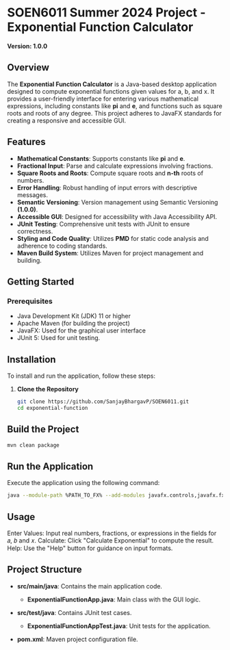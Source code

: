 # SOEN6011 Summer 2024 Project - Exponential Function Calculator

**Version: 1.0.0**

## Overview

The **Exponential Function Calculator** is a Java-based desktop application designed to compute exponential functions given values for a, b, and x. It provides a user-friendly interface for entering various mathematical expressions, including constants like **pi** and **e**, and functions such as square roots and roots of any degree. This project adheres to JavaFX standards for creating a responsive and accessible GUI.

## Features

- **Mathematical Constants**: Supports constants like **pi** and **e**.
- **Fractional Input**: Parse and calculate expressions involving fractions.
- **Square Roots and Roots**: Compute square roots and **n-th** roots of numbers.
- **Error Handling**: Robust handling of input errors with descriptive messages.
- **Semantic Versioning**: Version management using Semantic Versioning **(1.0.0)**.
- **Accessible GUI**: Designed for accessibility with Java Accessibility API.
- **JUnit Testing**: Comprehensive unit tests with JUnit to ensure correctness.
- **Styling and Code Quality**: Utilizes **PMD** for static code analysis and adherence to coding standards.
- **Maven Build System**: Utilizes Maven for project management and building.

## Getting Started

### Prerequisites

- Java Development Kit (JDK) 11 or higher
- Apache Maven (for building the project)
- JavaFX: Used for the graphical user interface
- JUnit 5: Used for unit testing.

## Installation

To install and run the application, follow these steps:

1. **Clone the Repository**
   ```bash
   git clone https://github.com/SanjayBhargavP/SOEN6011.git
   cd exponential-function

## Build the Project

   ```bash
   mvn clean package
   ````

## Run the Application
Execute the application using the following command:

   ```bash
   java --module-path %PATH_TO_FX% --add-modules javafx.controls,javafx.fxml -jar target/exponential-function-1.0.0.jar
   ```   
## Usage
Enter Values: Input real numbers, fractions, or expressions in the fields for 𝑎, 𝑏 and 𝑥.
Calculate: Click "Calculate Exponential" to compute the result.
Help: Use the "Help" button for guidance on input formats.

## Project Structure

- **src/main/java**: Contains the main application code.
   - **ExponentialFunctionApp.java**: Main class with the GUI logic.

- **src/test/java**: Contains JUnit test cases.
   - **ExponentialFunctionAppTest.java**: Unit tests for the application.

- **pom.xml**: Maven project configuration file.